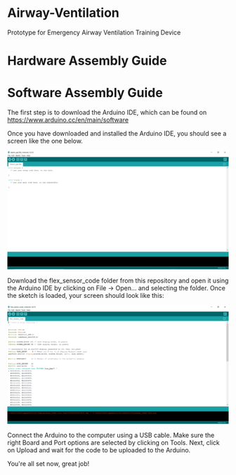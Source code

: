 # Airway-Ventilation
Prototype for Emergency Airway Ventilation Training Device

# Hardware Assembly Guide

# Software Assembly Guide

The first step is to download the Arduino IDE, which can be found on https://www.arduino.cc/en/main/software

Once you have downloaded and installed the Arduino IDE, you should see a screen like the one below. 

![](init_arduino_pic.png)

Download the flex_sensor_code folder from this repository and open it using the Arduino IDE by clicking on File -> Open... and selecting the folder. Once the sketch is loaded, your screen should look like this:

![](loaded_arduino_pic.png)

Connect the Arduino to the computer using a USB cable. Make sure the right Board and Port options are selected by clicking on Tools. Next, 
click on Upload and wait for the code to be uploaded to the Arduino. 

You're all set now, great job!
